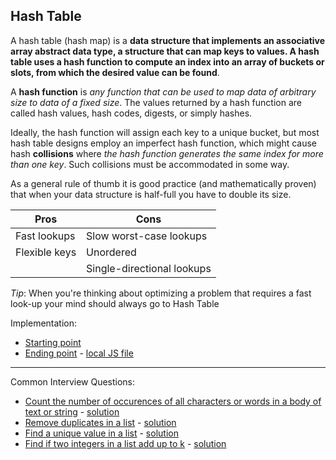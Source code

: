 ## Hash Table

A hash table (hash map) is a **data structure that implements an associative array abstract data type, a structure that can map keys to values. A hash table uses a hash function to compute an index into an array of buckets or slots, from which the desired value can be found**.

A **hash function** is *any function that can be used to map data of arbitrary size to data of a fixed size*. The values returned by a hash function are called hash values, hash codes, digests, or simply hashes.

Ideally, the hash function will assign each key to a unique bucket, but most hash table designs employ an imperfect hash function, which might cause hash **collisions** where *the hash function generates the same index for more than one key*. Such collisions must be accommodated in some way.

As a general rule of thumb it is good practice (and mathematically proven) that when your data structure is half-full you have to double its size.

| Pros          | Cons                        |
|---------------|-----------------------------|
| Fast lookups  | Slow worst-case lookups     |
| Flexible keys | Unordered                   |
|               | Single-directional lookups  |

*Tip*:
When you're thinking about optimizing a problem that requires a fast look-up your mind should always go to Hash Table

Implementation:
- [Starting point](https://repl.it/@stmoreau/hash-table-prompt)
- [Ending point](https://repl.it/@stmoreau/hash-table-prompt-ending) - [local JS file](implementation/hash-table.js)

---
Common Interview Questions:

- [Count the number of occurences of all characters or words in a body of text or string](https://repl.it/@stmoreau/ht-unique-string-prompt) - [solution](https://www.geeksforgeeks.org/determine-string-unique-characters/)
- [Remove duplicates in a list](https://repl.it/@stmoreau/ht-remove-dups-prompt) - [solution](https://www.geeksforgeeks.org/remove-duplicates-from-a-given-string/)
- [Find a unique value in a list](https://repl.it/@stmoreau/ht-find-unique-list-prompt) - [solution](https://www.geeksforgeeks.org/non-repeating-element/)
- [Find if two integers in a list add up to k](https://repl.it/@stmoreau/ht-two-items-sum) - [solution](https://www.geeksforgeeks.org/given-an-array-a-and-a-number-x-check-for-pair-in-a-with-sum-as-x/)